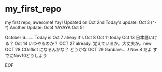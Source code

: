 # my_first_repo
my first repo, awesome! Yay! 
Updated on Oct 2nd 
Today's update:  Oct 3 (^-^)
Another Update: Oct4
YAYAYA Oct 5! 

October 6.......
Today is Oct 7 alreay
It's Oct 8
Oct 11 today
Oct 13 日本語いける？
Oct 14 いつやるのか？
OCT 27 already. 覚えているか。大丈夫か。new
OCT 28 COnflict になるんかな？
どうかな
OCT 29 Ganbare.....!
Nov 8 だよ
すでにNov10どうしよう















EOF